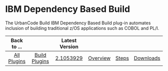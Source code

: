 
IBM Dependency Based Build
==========================


The UrbanCode Build IBM Dependency Based Build plug-in automates inclusion of building traditional z/OS applications such as COBOL and PL/I. 


|Back to ...||Latest Version||||
| :---: | :---: | :---: | :---: | :---: | :---: |
|[All Plugins](../../index.md)|[Build Plugins](../README.md)|[2.1053929](https://raw.githubusercontent.com/UrbanCode/IBM-UCB-PLUGINS/main/files/ibm-dbb/ibm-dbb-2.1053929.zip)|[Overview](overview.md)|[Steps](steps.md)|[Downloads](downloads.md)|
